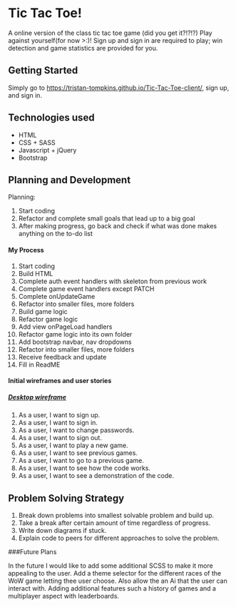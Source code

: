 # Tic Tac Toe!

A online version of the class tic tac toe game (did you get it?!?!?) Play against yourself(for now >:)! Sign up and sign in are required to play; win detection and game statistics are provided for you.
## Getting Started

Simply go to https://tristan-tompkins.github.io/Tic-Tac-Toe-client/, sign up, and sign in.

## Technologies used

+ HTML
+ CSS + SASS
+ Javascript + jQuery
+ Bootstrap

## Planning and Development

Planning:
1. Start coding
2. Refactor and complete small goals that lead up to a big goal
3. After making progress, go back and check if what was done makes anything on the to-do list


#### My Process

1. Start coding
2. Build HTML
2. Complete auth event handlers with skeleton from previous work
3. Complete game event handlers except PATCH
4. Complete onUpdateGame
5. Refactor into smaller files, more folders
6. Build game logic
7. Refactor game logic
10. Add view onPageLoad handlers
11. Refactor game logic into its own folder
12. Add bootstrap navbar, nav dropdowns
13. Refactor into smaller files, more folders
15. Receive feedback and update
16. Fill in ReadME

#### Initial wireframes and user stories
##### [Desktop wireframe](https://res.cloudinary.com/ddsmdjlij/image/upload/v1595382665/Wireframe_tbsnjp.jpg)

1. As a user, I want to sign up.
2. As a user, I want to sign in.
3. As a user, I want to change passwords.
4. As a user, I want to sign out.
5. As a user, I want to play a new game.
6. As a user, I want to see previous games.
7. As a user, I want to go to a previous game.
8. As a user, I want to see how the code works.
9. As a user, I want to see a demonstration of the code.

## Problem Solving Strategy

1. Break down problems into smallest solvable problem and build up.
2. Take a break after certain amount of time regardless of progress.
3. Write down diagrams if stuck.
4. Explain code to peers for different approaches to solve the problem.

###Future Plans

In the future I would like to add some additional SCSS to make it more appealing to the user. Add a theme selector for the different races of the WoW game letting thee user choose. Also allow the an Ai that the user can interact with. Adding additional features such a history of games and a multiplayer aspect with leaderboards.
